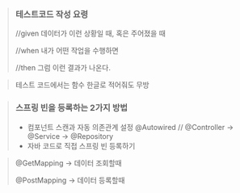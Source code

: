 > ### 테스트코드 작성 요령
> 
> //given  데이터가 이런 상황일 때, 혹은 주어졌을 때
> 
> //when   내가 어떤 작업을 수행하면
> 
> //then   그럼 이런 결과가 나온다.

> 테스트 코드에서는 함수 한글로 적어줘도 무방
 
> ### 스프링 빈을 등록하는 2가지 방법
> - 컴포넌트 스캔과 자동 의존관계 설정  @Autowired // @Controller -> @Service -> @Repository
> - 자바 코드로 직접 스프링 빈 등록하기

> @GetMapping -> 데이터 조회할때
> 
> @PostMapping -> 데이터 등록할때

> 
